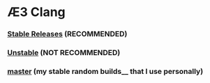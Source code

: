 # Æ3 Clang

### [Stable Releases](https://github.com/a3-Prjkt/a3-clang/tree/14.x) (RECOMMENDED)

### [Unstable](https://github.com/a3-Prjkt/a3-clang/tree/unstable) (NOT RECOMMENDED)

### [master](https://github.com/a3-Prjkt/a3-clang/tree/master) (my stable random builds__ that I use personally)
